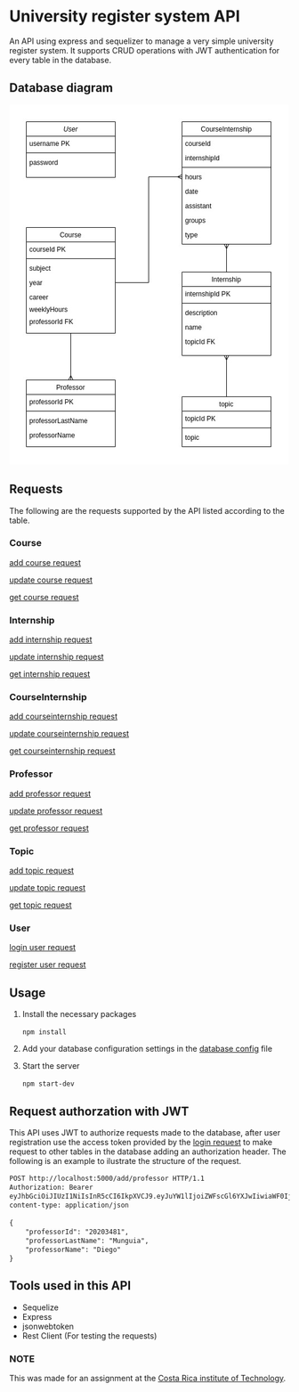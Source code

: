 # University register system API

An API using express and sequelizer to manage a very simple university register system. It supports CRUD operations with JWT authentication for every table in the database.

## Database diagram

![alt database diagram](./assets/databse-diagram.jpg)

## Requests

The following are the requests supported by the API listed according to the table.

### Course

[add course request](./requests/courses/addCourse.rest)

[update course request](./requests/courses/updateCourse.rest)

[get course request](./requests/courses/getCourse.rest)

### Internship

[add internship request](./requests/internships/addInternship.rest)

[update internship request](./requests/internships/updateInternship.rest)

[get internship request](./requests/internships/getInternship.rest)

### CourseInternship


[add courseinternship request](./requests/internshipCourse/addInternshipCourse.rest)

[update courseinternship request](./requests/internshipCourse/updateInternshipCourse.rest)

[get courseinternship request](./requests/internshipCourse/getInternshipCourse.rest)

### Professor

[add professor request](./requests/professor/addProfessor.rest)

[update professor request](./requests/professor/updateProfessor.rest)

[get professor request](./requests/professor/getProfessor.rest)

### Topic

[add topic request](./requests/topic/addTopic.rest)

[update topic request](./requests/topic/updateTopic.rest)

[get topic request](./requests/topic/getTopic.rest)

### User

[login user request](./requests/user/userLogin.rest)

[register user request](./requests/user/userRegistration.rest)

## Usage

1. Install the necessary packages

    `npm install`

2. Add your database configuration settings in the [database config](./db/db.config.js) file

3. Start the server

    `npm start-dev`

## Request authorzation with JWT

This API uses JWT to authorize requests made to the database, after user registration use the access token provided by the [login request](./requests/user/userLogin.rest) to make request to other tables in the database adding an authorization header. The following is an example to ilustrate the structure of the request.

```
POST http://localhost:5000/add/professor HTTP/1.1
Authorization: Bearer eyJhbGciOiJIUzI1NiIsInR5cCI6IkpXVCJ9.eyJuYW1lIjoiZWFscGl6YXJwIiwiaWF0IjoxNjUyMzIxMDExfQ.X6nAQ6KkCc7xOpS3QPHWOALj4swn7_F6JDNLEQhANlo
content-type: application/json

{
    "professorId": "20203481",
    "professorLastName": "Munguia",
    "professorName": "Diego"
}
```

## Tools used in this API

* Sequelize
* Express
* jsonwebtoken
* Rest Client (For testing the requests)

### NOTE

This was made for an assignment at the [Costa Rica institute of Technology](https://www.tec.ac.cr/). 